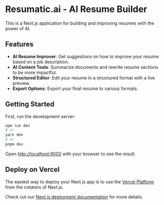 # Resumatic.ai - AI Resume Builder

This is a Next.js application for building and improving resumes with the power of AI.

## Features

- **AI Resume Improver**: Get suggestions on how to improve your resume based on a job description.
- **AI Content Tools**: Summarize documents and rewrite resume sections to be more impactful.
- **Structured Editor**: Edit your resume in a structured format with a live preview.
- **Export Options**: Export your final resume to various formats.

## Getting Started

First, run the development server:

```bash
npm run dev
# or
yarn dev
# or
pnpm dev
```

Open [http://localhost:9002](http://localhost:9002) with your browser to see the result.

## Deploy on Vercel

The easiest way to deploy your Next.js app is to use the [Vercel Platform](https://vercel.com/new?utm_medium=default-template&filter=next.js&utm_source=create-next-app&utm_campaign=create-next-app-readme) from the creators of Next.js.

Check out our [Next.js deployment documentation](https://nextjs.org/docs/deployment) for more details.
